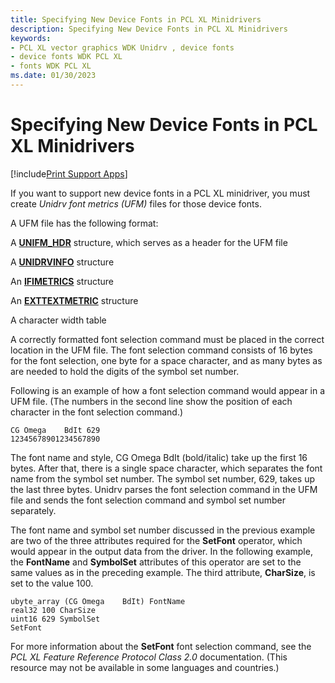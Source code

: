 ```yaml
---
title: Specifying New Device Fonts in PCL XL Minidrivers
description: Specifying New Device Fonts in PCL XL Minidrivers
keywords:
- PCL XL vector graphics WDK Unidrv , device fonts
- device fonts WDK PCL XL
- fonts WDK PCL XL
ms.date: 01/30/2023
---
```


# Specifying New Device Fonts in PCL XL Minidrivers

[!include[Print Support Apps](../includes/print-support-apps.md)]

If you want to support new device fonts in a PCL XL minidriver, you must create *Unidrv font metrics (UFM)* files for those device fonts.

A UFM file has the following format:

A [**UNIFM_HDR**](/windows-hardware/drivers/ddi/prntfont/ns-prntfont-_unifm_hdr) structure, which serves as a header for the UFM file

A [**UNIDRVINFO**](/windows-hardware/drivers/ddi/prntfont/ns-prntfont-_unidrvinfo) structure

An [**IFIMETRICS**](/windows/win32/api/winddi/ns-winddi-ifimetrics) structure

An [**EXTTEXTMETRIC**](/windows-hardware/drivers/ddi/prntfont/ns-prntfont-_exttextmetric) structure

A character width table

A correctly formatted font selection command must be placed in the correct location in the UFM file. The font selection command consists of 16 bytes for the font selection, one byte for a space character, and as many bytes as are needed to hold the digits of the symbol set number.

Following is an example of how a font selection command would appear in a UFM file. (The numbers in the second line show the position of each character in the font selection command.)

```UFM
CG Omega    BdIt 629
12345678901234567890
```

The font name and style, CG Omega BdIt (bold/italic) take up the first 16 bytes. After that, there is a single space character, which separates the font name from the symbol set number. The symbol set number, 629, takes up the last three bytes. Unidrv parses the font selection command in the UFM file and sends the font selection command and symbol set number separately.

The font name and symbol set number discussed in the previous example are two of the three attributes required for the **SetFont** operator, which would appear in the output data from the driver. In the following example, the **FontName** and **SymbolSet** attributes of this operator are set to the same values as in the preceding example. The third attribute, **CharSize**, is set to the value 100.

```UFM
ubyte_array (CG Omega    BdIt) FontName
real32 100 CharSize
uint16 629 SymbolSet
SetFont
```

For more information about the **SetFont** font selection command, see the *PCL XL Feature Reference Protocol Class 2.0* documentation. (This resource may not be available in some languages and countries.)
